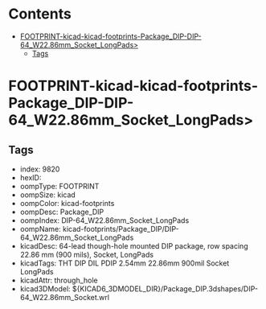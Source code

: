 



Contents
========

* [FOOTPRINT-kicad-kicad-footprints-Package_DIP-DIP-64_W22.86mm_Socket_LongPads>](#footprint-kicad-kicad-footprints-package_dip-dip-64_w2286mm_socket_longpads)
	* [Tags](#tags)

# FOOTPRINT-kicad-kicad-footprints-Package_DIP-DIP-64_W22.86mm_Socket_LongPads>

## Tags

- index: 9820
- hexID: 
- oompType: FOOTPRINT
- oompSize: kicad
- oompColor: kicad-footprints
- oompDesc: Package_DIP
- oompIndex: DIP-64_W22.86mm_Socket_LongPads
- oompName: kicad-footprints/Package_DIP/DIP-64_W22.86mm_Socket_LongPads
- kicadDesc: 64-lead though-hole mounted DIP package, row spacing 22.86 mm (900 mils), Socket, LongPads
- kicadTags: THT DIP DIL PDIP 2.54mm 22.86mm 900mil Socket LongPads
- kicadAttr: through_hole
- kicad3DModel: ${KICAD6_3DMODEL_DIR}/Package_DIP.3dshapes/DIP-64_W22.86mm_Socket.wrl
